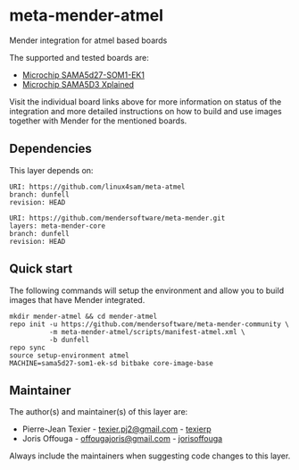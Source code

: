# meta-mender-atmel

Mender integration for atmel based boards

The supported and tested boards are:

 - [Microchip SAMA5d27-SOM1-EK1](https://hub.mender.io/t/microchip-sama5d27-som1-ek1/127)
 - [Microchip SAMA5D3 Xplained](https://hub.mender.io/t/microchip-sama5d3-xplained/194)


Visit the individual board links above for more information on status of the
integration and more detailed instructions on how to build and use images
together with Mender for the mentioned boards.

## Dependencies

This layer depends on:

```
URI: https://github.com/linux4sam/meta-atmel
branch: dunfell
revision: HEAD
```

```
URI: https://github.com/mendersoftware/meta-mender.git
layers: meta-mender-core
branch: dunfell
revision: HEAD
```

## Quick start

The following commands will setup the environment and allow you to build images
that have Mender integrated.


```
mkdir mender-atmel && cd mender-atmel
repo init -u https://github.com/mendersoftware/meta-mender-community \
          -m meta-mender-atmel/scripts/manifest-atmel.xml \
          -b dunfell
repo sync
source setup-environment atmel
MACHINE=sama5d27-som1-ek-sd bitbake core-image-base
```


## Maintainer

The author(s) and maintainer(s) of this layer are:

- Pierre-Jean Texier - <texier.pj2@gmail.com> - [texierp](https://github.com/texierp)
- Joris Offouga - <offougajoris@gmail.com> - [jorisoffouga](https://github.com/jorisoffouga)

Always include the maintainers when suggesting code changes to this layer.
